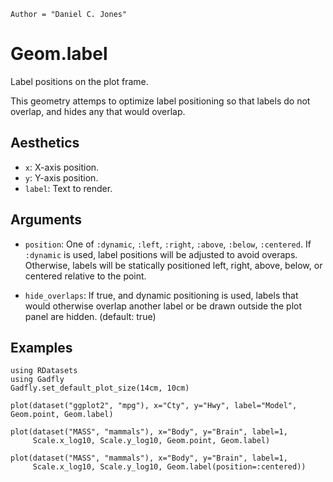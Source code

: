 ```@meta
Author = "Daniel C. Jones"
```

# Geom.label

Label positions on the plot frame.

This geometry attemps to optimize label positioning so that labels do not
overlap, and hides any that would overlap.

## Aesthetics

  * `x`: X-axis position.
  * `y`: Y-axis position.
  * `label`: Text to render.

## Arguments

  * `position`: One of `:dynamic`, `:left`, `:right`, `:above`, `:below`,
    `:centered`. If `:dynamic` is used, label positions will be adjusted to
    avoid overaps. Otherwise, labels will be statically positioned left, right,
    above, below, or centered relative to the point.

  * `hide_overlaps`: If true, and dynamic positioning is used, labels that would
    otherwise overlap another label or be drawn outside the plot panel are
    hidden. (default: true)


## Examples


```@setup 1
using RDatasets
using Gadfly
Gadfly.set_default_plot_size(14cm, 10cm)
```


```@example 1
plot(dataset("ggplot2", "mpg"), x="Cty", y="Hwy", label="Model", Geom.point, Geom.label)
```


```@example 1
plot(dataset("MASS", "mammals"), x="Body", y="Brain", label=1,
     Scale.x_log10, Scale.y_log10, Geom.point, Geom.label)
```

```@example 1
plot(dataset("MASS", "mammals"), x="Body", y="Brain", label=1,
     Scale.x_log10, Scale.y_log10, Geom.label(position=:centered))
```
